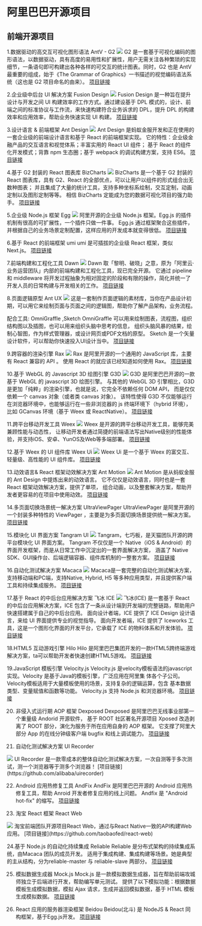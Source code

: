 # 阿里巴巴开源项目

## 前端开源项目
1.数据驱动的高交互可视化图形语法 AntV - G2
<img src="https://00feng00.github.io/img/AntV-G2.png">
G2 是一套基于可视化编码的图形语法，以数据驱动，具有高度的易用性和扩展性，用户无需关注各种繁琐的实现细节，一条语句即可构建出各种各样的可交互的统计图表。同时，G2 也是 AntV 最重要的组成，始于《The Grammar of Graphics》一书描述的视觉编码语法系统（这也是 G2 项目命名的由来）。
[项目链接](https://github.com/antvis/g2)

2.企业级中后台 UI 解决方案 Fusion Design
<img src="https://00feng00.github.io/img/Fusion-Design.png">
Fusion Design 是一种旨在提升设计与开发之间 UI 构建效率的工作方式。通过建设基于 DPL 模式的，设计、前端之间的标准协议与工作流，来快速构建符合业务诉求的 DPL，提升 DPL 的构建效率和应用效率，帮助业务快速实现 UI 构建。
[项目链接](https://fusion.design/)

3.设计语言 & 前端框架 Ant Design
<img src="https://00feng00.github.io/img/Ant-Design.png">
Ant Design 是蚂蚁金服开发和正在使用的一套企业级的前端设计语言和基于 React 的前端框架实现。
它的特性：企业级金融产品的交互语言和视觉体系；丰富实用的 React UI 组件；
基于 React 的组件化开发模式；背靠 npm 生态圈；基于 webpack 的调试构建方案，支持 ES6。
[项目链接](https://github.com/ant-design/ant-design)


4.基于 G2 封装的 React 图表库 BizCharts
<img src="https://00feng00.github.io/img/BizCharts.png">
BizCharts 是一个基于 G2 封装的 React 图表库，具有 G2、React 的全部优点，可以让用户以组件的形式组合出无数种图表；
并且集成了大量的统计工具，支持多种坐标系绘制，交互定制，动画定制以及图形定制等等。
相信 BizCharts 定能成为您的数据可视化项目的强力助手。
[项目链接](https://github.com/alibaba/BizCharts)

5.企业级 Node.js 框架 Egg
<img src="https://00feng00.github.io/img/Egg.png">
阿里开源的企业级 Node.js 框架。Egg.js 的插件机制有很高的可扩展性，一个插件只做一件事。
Egg.js 通过框架聚合这些插件，并根据自己的业务场景定制配置，这样应用的开发成本就变得很低。
[项目链接](https://github.com/eggjs/egg)

6.基于 React 的前端框架 umi
umi 是可插拔的企业级 React 框架，类似 Next.js。
[项目链接](https://github.com/umijs/umi)

7.前端构建和工程化工具 Dawn
<img src="https://00feng00.github.io/img/Dawn.png">
Dawn 取「黎明、破晓」之意，原为「阿里云·业务运营团队」内部的前端构建和工程化工具，现已完全开源。
它通过 pipeline 和 middleware 将开发过程抽象为相对固定的阶段和有限的操作，简化并统一了开发人员的日常构建与开发相关的工作。
[项目链接](https://alibaba.github.io/dawn/)

8.页面逻辑原型 Ant UX
<img src="https://00feng00.github.io/img/Ant-UX.png">
这是一套制作页面逻辑的素材库，当你在产品设计初期，可以用它来绘制页面与页面之间的逻辑图，帮助你了解产品架构，业务流程。

配合工具: OmniGraffle ,Sketch
OmniGraffle 可以用来绘制图表，流程图，组织结构图以及插图，也可以用来组织头脑中思考的信息，
组织头脑风暴的结果，绘制心智图，作为样式管理器，或设计网页或PDF文档的原型。
Sketch 是一个矢量设计软件，可以帮助你快速投入UI设计当中。
[项目链接](http://ux.ant.design/)

9.跨容器的渲染引擎 Rax
<img src="https://00feng00.github.io/img/Rax.png">
Rax 是阿里开源的一个通用的 JavaScript 库，主要有 React 兼容的 API 。
使用 React 的就应该已经知道如何使用 Rax。
[项目链接](https://alibaba.github.io/rax/)

10.基于 WebGL 的 Javascript 3D 绘图引擎 G3D
<img src="https://00feng00.github.io/img/G3D.png">
G3D 是阿里巴巴开源的一款基于 WebGL 的 javascript 3D 绘图引擎。
与其他的 WebGL 3D 引擎相比，G3D 是更加「纯粹」的渲染引擎，也就是说，它完全不依赖任何 DOM API，
而是仅仅依赖一个 canvas 对象（或者类 canvas 对象）。
该特性使得 G3D 不仅能够运行在浏览器环境中，也能够运行在一些非浏览器的 js 终端环境下（hybrid 环境），
比如 GCanvas 环境（基于 Weex 或 ReactNative）。
[项目链接](https://alibaba.github.io/G3D/)

11.跨平台移动开发工具 Weex
<img src="https://00feng00.github.io/img/Weex.png">
Weex 是开源的跨平台移动开发工具，能够完美兼顾性能与动态性，
让移动开发者通过简捷的前端语法写出Native级别的性能体验，并支持iOS、安卓、YunOS及Web等多端部署。
[项目链接](https://github.com/apache/incubator-weex/)

12.基于 Weex 的 UI 组件库 Weex Ui
<img src="https://00feng00.github.io/img/Weex-Ui.png">
Weex Ui 是一个基于 Weex 的富交互、轻量级、高性能的 UI 组件库。
[项目链接](https://github.com/alibaba/weex-ui)

13.动效语言& React 框架动效解决方案 Ant Motion
<img src="https://00feng00.github.io/img/Ant-Motion.png">
Ant Motion 是从蚂蚁金服的 Ant Design 中提炼出来的动效语言。
它不仅仅是动效语言，同时也是一套 React 框架动效解决方案，提供了单项，
组合动画，以及整套解决方案，帮助开发者更容易的在项目中使用动效。
[项目链接](https://motion.ant.design/)

14.多页面切换场景统一解决方案 UltraViewPager
UltraViewPager 是阿里开源的一个封装多种特性的 ViewPager ，主要是为多页面切换场景提供统一解决方案。
[项目链接](https://github.com/alibaba/UltraViewPager)

15.模块化 UI 界面方案 Tangram UI
<img src="https://00feng00.github.io/img/Tangram-UI.png">
Tangram，七巧板，是天猫团队开源的跨平台模块化 UI 界面方案。
Tangram 不仅仅是一个 Native（iOS & Android）的界面开发框架，而是从日常工作中沉淀出的一套界面解决方案，
涵盖了 Native SDK、GUI操作台、后端逻辑容器、组件库机制的一整套方案。
[项目链接](http://tangram.pingguohe.net/)

16.自动化测试解决方案 Macaca
<img src="https://00feng00.github.io/img/Macaca.png">
Macaca是一套完整的自动化测试解决方案，支持移动端和PC端，支持Native, Hybrid, H5 等多种应用类型，并且提供客户端工具和持续集成服务。
[项目链接](https://github.com/alibaba/macaca)

17.基于 React 的中后台应用解决方案 飞冰 ICE
<img src="https://00feng00.github.io/img/ICE.png">
飞冰(ICE) 是一套基于 React 的中后台应用解决方案，ICE 包含了一条从设计端到开发端的完整链路，帮助用户快速搭建属于自己的中后台应用。
面向设计者端，ICE 提供了 ICE Design 设计语言，来给 UI 界面提供专业的视觉指导。
面向开发者端，ICE 提供了 Iceworks 工具，这是一个图形化界面的开发平台，它承载了 ICE 的物料体系和开发体验。
[项目链接](https://alibaba.github.io/ice/)

18.HTML5 互动游戏引擎 Hilo
Hilo 是阿里巴巴集团开发的一款HTML5跨终端游戏解决方案，ta可以帮助开发者快速创建HTML5游戏。
[项目链接](https://github.com/hiloteam/Hilo)

19.JavaScript 模板引擎 Velocity.js
Velocity.js 是velocity模板语法的javascript实现。Velocity 是基于Java的模板引擎，广泛应用在阿里集 体各个子公司。
Velocity模板适用于大量模板使用的场景，支持复杂的逻辑运算，包含 基本数据类型、变量赋值和函数等功能。
Velocity.js 支持 Node.js 和浏览器环境。
[项目链接](https://github.com/shepherdwind/velocity.js)

20. 非侵入式运行期 AOP 框架 Dexposed
Dexposed 是阿里巴巴无线事业部第一个重量级 Andorid 开源软件，
基于 ROOT 社区著名开源项目 Xposed 改造剥离了 ROOT 部分，演化为服务于所在应用自身的 AOP 框架。
它支撑了阿里大部分 App 的在线分钟级客户端 bugfix 和线上调试能力。
[项目链接](https://github.com/alibaba/dexposed)


21. 自动化测试解决方案 UI Recorder
<img src="https://00feng00.github.io/img/UI-Recorder.png">
UI Recorder 是一款零成本的整体自动化测试解决方案，一次自测等于多次测试，测一个浏览器等于测多个浏览器！
[项目链接](https://github.com/alibaba/uirecorder)

22. Android 应用热修复工具 AndFix
AndFix 是阿里巴巴开源的 Android 应用热修复工具，帮助 Anroid 开发者修复应用的线上问题。
Andfix 是 "Android hot-fix" 的缩写。
[项目链接](https://github.com/alibaba/AndFix)

23. 淘宝 React 框架 React Web
<img src="https://00feng00.github.io/img/React-Web.png">
淘宝前端团队开源项目React Web，通过与React Native一致的API构建Web应用。
[项目链接](https://github.com/taobaofed/react-web)

24.基于 Node.js 的自动化持续集成 Reliable
Reliable 是分布式架构的持续集成系统，由Macaca 团队的成员开发。
适用于集成构建、集成构建等场景。她是典型的主从结构，分为reliable-master 与 reliable-slave 两部分。
[项目链接](https://github.com/reliablejs/reliable-master)

25. 模拟数据生成器 Mock.js
Mock.js 是一款模拟数据生成器，旨在帮助前端攻城师独立于后端进行开发，帮助编写单元测试。
提供了以下模拟功能：根据数据模板生成模拟数据，模拟 Ajax 请求，生成并返回模拟数据，基于 HTML 模板生成模拟数据。
[项目链接](https://github.com/nuysoft/Mock)

26. React 应用的服务器渲染框架 Beidou
Beidou(北斗) 是 NodeJS & React 同构框架，基于Egg.js开发。
[项目链接](https://github.com/alibaba/beidou)

